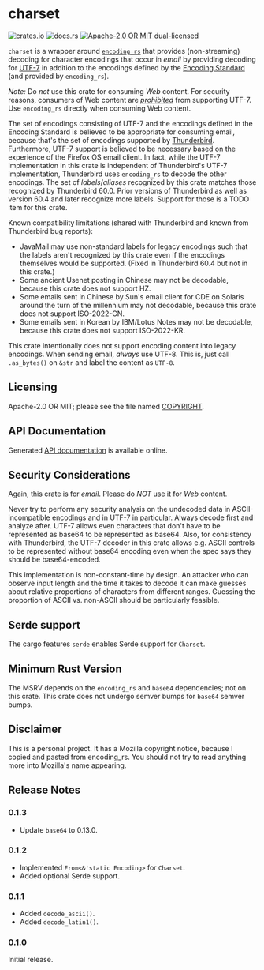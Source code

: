 # charset

[![crates.io](https://meritbadge.herokuapp.com/charset)](https://crates.io/crates/charset)
[![docs.rs](https://docs.rs/charset/badge.svg)](https://docs.rs/charset/)
[![Apache-2.0 OR MIT dual-licensed](https://img.shields.io/badge/license-Apache%202%20%2F%20MIT-blue.svg)](https://github.com/hsivonen/charset/blob/master/COPYRIGHT)

`charset` is a wrapper around [`encoding_rs`][1] that provides
(non-streaming) decoding for character encodings that occur in _email_ by
providing decoding for [UTF-7][2] in addition to the encodings defined by
the [Encoding Standard][3] (and provided by `encoding_rs`).

_Note:_ Do _not_ use this crate for consuming _Web_ content. For security
reasons, consumers of Web content are [_prohibited_][4] from supporting
UTF-7. Use `encoding_rs` directly when consuming Web content.

The set of encodings consisting of UTF-7 and the encodings defined in the
Encoding Standard is believed to be appropriate for consuming email,
because that's the set of encodings supported by [Thunderbird][5].
Furthermore, UTF-7 support is believed to be necessary based on the
experience of the Firefox OS email client. In fact, while the UTF-7
implementation in this crate is independent of Thunderbird's UTF-7
implementation, Thunderbird uses `encoding_rs` to decode the other
encodings. The set of _labels_/_aliases_ recognized by this crate
matches those recognized by Thunderbird 60.0. Prior versions of
Thunderbird as well as version 60.4 and later recognize more labels.
Support for those is a TODO item for this crate.

Known compatibility limitations (shared with Thunderbird and known from
Thunderbird bug reports):

 * JavaMail may use non-standard labels for legacy encodings such that
   the labels aren't recognized by this crate even if the encodings
   themselves would be supported. (Fixed in Thunderbird 60.4 but not
   in this crate.)
 * Some ancient Usenet posting in Chinese may not be decodable, because
   this crate does not support HZ.
 * Some emails sent in Chinese by Sun's email client for CDE on Solaris
   around the turn of the millennium may not decodable, because this
   crate does not support ISO-2022-CN.
 * Some emails sent in Korean by IBM/Lotus Notes may not be decodable,
   because this crate does not support ISO-2022-KR.

This crate intentionally does not support encoding content into legacy
encodings. When sending email, _always_ use UTF-8. This is, just call
`.as_bytes()` on `&str` and label the content as `UTF-8`.

[1]: https://crates.io/crates/encoding_rs/
[2]: https://tools.ietf.org/html/rfc2152
[3]: https://encoding.spec.whatwg.org/
[4]: https://html.spec.whatwg.org/#character-encodings
[5]: https://thunderbird.net/

## Licensing

Apache-2.0 OR MIT; please see the file named
[COPYRIGHT](https://github.com/hsivonen/charset/blob/master/COPYRIGHT).

## API Documentation

Generated [API documentation](https://docs.rs/charset/) is available
online.

## Security Considerations

Again, this crate is for _email_. Please do _NOT_ use it for _Web_
content.

Never try to perform any security analysis on the undecoded data in
ASCII-incompatible encodings and in UTF-7 in particular. Always decode
first and analyze after. UTF-7 allows even characters that don't have to
be represented as base64 to be represented as base64. Also, for consistency
with Thunderbird, the UTF-7 decoder in this crate allows e.g. ASCII
controls to be represented without base64 encoding even when the spec
says they should be base64-encoded.

This implementation is non-constant-time by design. An attacker who
can observe input length and the time it takes to decode it can make
guesses about relative proportions of characters from different ranges.
Guessing the proportion of ASCII vs. non-ASCII should be particularly
feasible.

## Serde support

The cargo features `serde` enables Serde support for `Charset`.

## Minimum Rust Version

The MSRV depends on the `encoding_rs` and `base64` dependencies; not on this
crate. This crate does not undergo semver bumps for `base64` semver bumps.

## Disclaimer

This is a personal project. It has a Mozilla copyright notice, because
I copied and pasted from encoding_rs. You should not try to read anything
more into Mozilla's name appearing.

## Release Notes

### 0.1.3

* Update `base64` to 0.13.0.

### 0.1.2

* Implemented `From<&'static Encoding>` for `Charset`.
* Added optional Serde support.

### 0.1.1

* Added `decode_ascii()`.
* Added `decode_latin1()`.

### 0.1.0

Initial release.